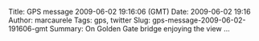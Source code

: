 Title: GPS message 2009-06-02 19:16:06 (GMT)
Date: 2009-06-02 19:16
Author: marcaurele
Tags: gps, twitter
Slug: gps-message-2009-06-02-191606-gmt
Summary: On Golden Gate bridge enjoying the view ...

<div id="gmap_20090602_121606" class="gmap"></div><script type="text/javascript">var gmap_20090602_121606={latitude:37.8198,longitude:-122.478,date:"2009-06-02 19:16:06 GMT",message:"On Golden Gate bridge enjoying the view of SF. What a nice city! I like it more every day ;)"};</script><script type="text/javascript" src="http://maps.google.com/maps?file=api&v=2&key=ABQIAAAAQAIOvERX26PIpIrh8sl_gRTtWEQBmOtJcMt1yzdnv7RWxqz1XxS_KYfmkM8Ye2Ypnzn4_F4H1HTKLQ"></script><script type="text/javascript" src="/theme/js/syl_googlemaps.js"></script>
